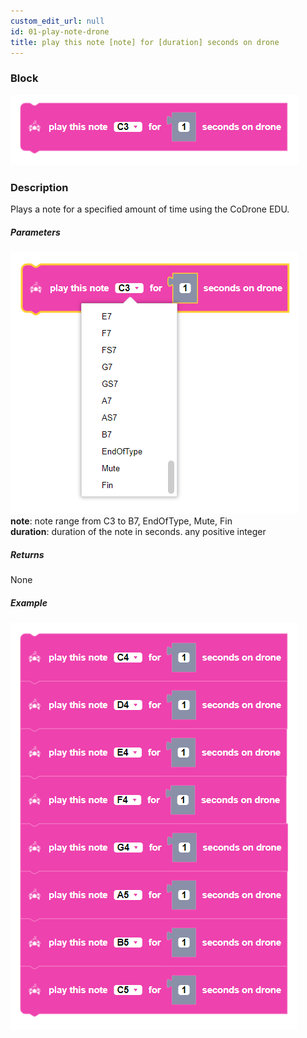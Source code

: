 ```yaml
---
custom_edit_url: null
id: 01-play-note-drone
title: play this note [note] for [duration] seconds on drone
---
```


### Block

![drone buzzer block image](play_note_drone.PNG)<br />

### Description

Plays a note for a specified amount of time using the CoDrone EDU.

##### Parameters
![drone buzzer block image](play_note_drone_params.PNG) <br />
**note**: note range from C3 to B7, EndOfType, Mute, Fin <br />
**duration**: duration of the note in seconds. any positive integer

##### Returns

None

##### Example

![drone buzzer example](play_note_drone_example.PNG)
